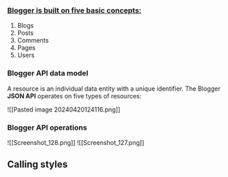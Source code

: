 ### [Blogger is built on five basic concepts:](https://developers.google.com/blogger/docs/3.0/getting_started)
1. Blogs
2. Posts
3. Comments
4. Pages
5. Users

### Blogger API data model
A resource is an individual data entity with a unique identifier. The Blogger **JSON API** operates on five types of resources:

![[Pasted image 20240420124116.png]]
### Blogger API operations
![[Screenshot_128.png]]
![[Screenshot_127.png]]


## Calling styles

